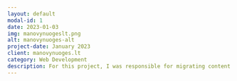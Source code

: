 ```yaml
---
layout: default
modal-id: 1
date: 2023-01-03
img: manovynuogeslt.png
alt: manovynuoges-alt
project-date: January 2023
client: manovynuoges.lt
category: Web Development
description: For this project, I was responsible for migrating content from an old website to a new platform. I also updated the component versions and the PHP version to ensure optimal performance and security. As part of the upgrade, I mounted a new theme, which required significant customization to maintain the website's brand identity. Throughout the migration process, I made sure that all website links stayed the same, which was crucial to avoid broken links and preserve the site's SEO rankings. <a href="https://manovynuoges.lt/)">manovynuoges.lt</a>
---
```

